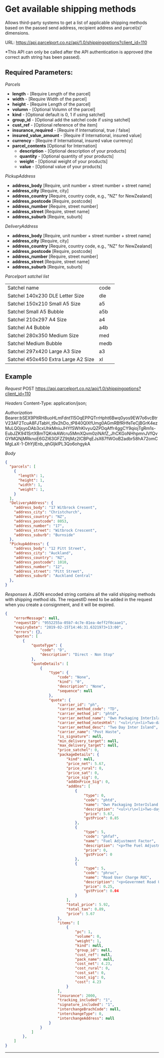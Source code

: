 #  Get available shipping methods

Allows third-party systems to get a list of applicable shipping methods based on
the passed send address, recipient address and parcel(s)’ dimensions.

URL: https://api.parcelport.co.nz/api/1.0/shippingoptions?client_id=110

*This API can only be called after the API authentication is approved (the correct
auth string has been passed).

## Required Parameters:
*Parcels*
- **length** - [Require Length of the parcel]
- **width** - [Require Width of the parcel]
- **height** - [Require Length of the parcel]
- **volumn** - [Optional Volumn of the parcel]
- **kind** - [Optional default is 0, 1 if using satchel]
- **group_id** - [Optional add the satchel code if using satchel]
- **cust_ref** - [Optional reference of the item]
- **insurance_required** - [Require if International, true / false]
- **insured_value_amount** - [Require if International, insured value]
- **currency** - [Require if International, insured value currency]
- **parcel_contents** [Optional for Internation]
  - **description** - [Optional description of your products]
  - **quantity** - [Optional quantity of your products]
  - **weight** - [Optional weight of your products]
  - **value** - [Optional value of your products]

*PickupAddress*
- **address_body** [Require, unit number + street number + street name]
- **address_city** [Require, city]
- **address_country** [Require, country code, e.g., "NZ" for NewZealand]
- **address_postcode** [Require, postcode]
- **address_number** [Require, street number]
- **address_street** [Require, street name]
- **address_suburb** [Require, suburb]

*DeliveryAddress*
- **address_body** [Require, unit number + street number + street name]
- **address_city** [Require, city]
- **address_country** [Require, country code, e.g., "NZ" for NewZealand]
- **address_postcode** [Require, postcode]
- **address_number** [Require, street number]
- **address_street** [Require, street name]
- **address_suburb** [Require, suburb]

*Parcelport satchel list*
<table>
  <tr>
    <td>Satchel name</td>
    <td>code</td>
  </tr>
  <tr>
    <td>Satchel 140x230 DLE Letter Size</td>
    <td>dle</td>
  </tr>
  <tr>
    <td>Satchel 150x210 Small A5 Size</td>
    <td>a5</td>
  </tr>
  <tr>
    <td>Satchel Small A5 Bubble</td>
    <td>a5b</td>
  </tr>
  <tr>
    <td>Satchel 210x297 A4 Size</td>
    <td>a4</td>
  </tr>
  <tr>
    <td>Satchel A4 Bubble</td>
    <td>a4b</td>
  </tr>
  <tr>
    <td>Satchel 280x350 Medium Size</td>
    <td>med</td>
  </tr>
  <tr>
    <td>Satchel Medium Bubble</td>
    <td>medb</td>
  </tr>
  <tr>
    <td>Satchel 297x420 Large A3 Size</td>
    <td>a3</td>
  </tr>
  <tr>
    <td>Satchel 450x450 Extra Large A2 Size</td>
    <td>xl</td>
  </tr>
</table>

## Example
*Request*
POST https://api.parcelport.co.nz/api/1.0/shippingoptions?client_id=110

*Headers*
Content-Type: application/json;

*Authorization*
Bearer:bSEX9PltRH8uoHLmFdnt115OqEPPQTrrHpht6Bwq0yos9EW7o6vcBtrV23AF2TcuA8FJTabH_t9x2hDo_tP840QIXfUmg0AGmRBfRHfeTeCjBGrK4ezMuLQ0jsyoDAb3cxUhkMniuJHYfSWhKlvyuQZPDqAffr4ggCY9qiojTgRm1s-EubJZK941SrtXBmTQKnkAWcru5MmXQvm0ziNAfZ_JhCKGoNHhpmnJVfQvGYMQNjMRknoE6GZl63GFZZ9tjMz2ICBPqEJsX67fWOoB2adbr58hA72omCMgLaX-1-DhYjlEnb_qhGljklPL3Qo6ohgykA

*Body*
``` json
{
  "parcels": [
    {
      "length": 1,
      "height": 1,
      "width": 1,
      "weight": 1,
    }
  ],
  "DeliveryAddress": {
    "address_body": "17 Witbrock Cresent",
    "address_city": "Christchurch",
    "address_country": "NZ",
    "address_postcode": 8053,
    "address_number": "17",
    "address_street": "Witbrock Crescent",
    "address_suburb": "Burnside"
  },
  "PickupAddress": {
    "address_body": "12 Pitt Street",
    "address_city": "Auckland",
    "address_country": "NZ",
    "address_postcode": 1010,
    "address_number": "12",
    "address_street": "Pitt Street",
    "address_suburb": "Auckland Central"
  },
}
```
*Responses*
A JSON encoded string contains all the valid shipping methods with shipping method ids.
The requestID need to be added in the request when you create a consignment, and it will be expired.

``` json
{
    "errorMessage": null,
    "requestID": "9552255a-05b7-4c7e-81ea-4eff2f0caae1",
    "expiryDate": "2019-02-15T14:46:31.6321973+13:00",
    "errors": {},
    "quotes": [
        {
            "quoteType": {
                "code": "D",
                "description": "Direct - Non Stop"
            },
            "quoteDetails": [
                {
                    "type": {
                        "code": "None",
                        "kind": "0",
                        "description": "None",
                        "sequence": null
                    },
                    "quote": {
                        "carrier_id": "ph",
                        "carrier_method_code": "TD",
                        "carrier_method_id": "phtd",
                        "carrier_method_name": "Own Packaging InterIsland 2 Days",
                        "carrier_method_notesHtml": "<ul>\r\n<li>Two-day delivery between Islands</li>\r\n<li>Delivery Standard -&nbsp;Economy 2 day option between islands</li>\r\n<li>FREE Insurance covers up to $2000</li>\r\n</ul>",
                        "carrier_method_desc": "Two Day Inter Island",
                        "carrier_name": "Post Haste",
                        "is_signature": null,
                        "min_delivery_target": null,
                        "max_delivery_target": null,
                        "price_satchel": 0,
                        "packageDetails": {
                            "kind": null,
                            "price_net": 5.67,
                            "price_rural": 0,
                            "price_sat": 0,
                            "price_sig": 0,
                            "addOnPrice_Sig": 0,
                            "addOns": [
                                {
                                    "type": 0,
                                    "code": "phtd",
                                    "name": "Own Packaging InterIsland 2 Days",
                                    "description": "<ul>\r\n<li>Two-day delivery between Islands</li>\r\n<li>Delivery Standard -&nbsp;Economy 2 day option between islands</li>\r\n<li>FREE Insurance covers up to $2000</li>\r\n</ul>",
                                    "price": 5.67,
                                    "gstPrice": 0.85
                                },
                                {
                                    "type": 5,
                                    "code": "phfaf",
                                    "name": "Fuel Adjustment Factor",
                                    "description": "<p>The Fuel Adjustment Factor (FAF) is a charge to Domestic and International Courier Services to off-set the current fuel volatility.&nbsp;</p>",
                                    "price": 0,
                                    "gstPrice": 0
                                },
                                {
                                    "type": 5,
                                    "code": "phruc",
                                    "name": "Road User Charge RUC",
                                    "description": "<p>Governmet Road User Charge</p>\r\n<p>Since 2007 the government have implemented increases in road user charges every year except 2011.<br /><br /> On the 18th December 2012 the Transport Minister, Gerry Brownlee, announced that road user charges will be increased on the 1st July each year until 2016 to contribute to the cost of the Roads of National Significance programme. There are seven roads of national significance some of which have not started yet so it is reasonable to assume that the government may continue to fund these projects via road user increases past July 2016. <br /><br />This surcharge will be operating separately from our existing fuel surcharge and be applied to the base price independently.</p>",
                                    "price": 0.25,
                                    "gstPrice": 0.04
                                }
                            ],
                            "total_price": 5.92,
                            "total_tax": 0.89,
                            "price": 5.67
                        },
                        "items": [
                            {
                                "pc": 1,
                                "volume": 0,
                                "weight": 1,
                                "kind": null,
                                "group_id": null,
                                "cust_ref": null,
                                "pack_name": null,
                                "cost_net": 4.23,
                                "cost_rural": 0,
                                "cost_sat": 0,
                                "cost_sig": 0,
                                "cost": 4.23
                            }
                        ],
                        "insurance": 2000,
                        "tracking_included": "1",
                        "signature_included": "1",
                        "interchangeBrachCode": null,
                        "interchangeType": 0,
                        "interchangeAddress": null
                    }
                }
            ]
        },
    ]
}
```

***

